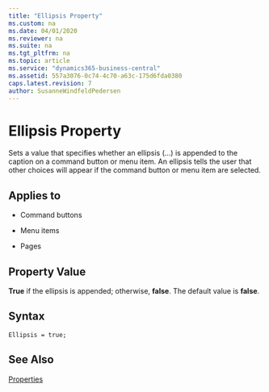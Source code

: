 ```yaml
---
title: "Ellipsis Property"
ms.custom: na
ms.date: 04/01/2020
ms.reviewer: na
ms.suite: na
ms.tgt_pltfrm: na
ms.topic: article
ms.service: "dynamics365-business-central"
ms.assetid: 557a3076-0c74-4c70-a63c-175d6fda0380
caps.latest.revision: 7
author: SusanneWindfeldPedersen
---
```


 

# Ellipsis Property
Sets a value that specifies whether an ellipsis (...) is appended to the caption on a command button or menu item. An ellipsis tells the user that other choices will appear if the command button or menu item are selected.  
  
## Applies to  
  
-   Command buttons  
  
-   Menu items  
  
-   Pages  
  
## Property Value  
 **True** if the ellipsis is appended; otherwise, **false**. The default value is **false**.  

## Syntax
```
Ellipsis = true;
```
  
## See Also  
 [Properties](devenv-properties.md)